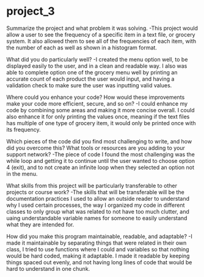 # project_3

Summarize the project and what problem it was solving.
-This project would allow a user to see the frequency of a specific item in a text file, or grocery system. It also allowed them to see all of the frequencies of each item, with the number of each as well as shown in a histogram format. 

What did you do particularly well?
-I created the menu option well, to be displayed easily to the user, and in a clean and readable way. I also was able to complete option one of the grocery menu well by printing an accurate count of each product the user would input, and having a validation check to make sure the user was inputting valid values.

Where could you enhance your code? How would these improvements make your code more efficient, secure, and so on?
-I could enhance my code by combining some areas and making it more concise overall. I could also enhance it for only printing the values once, meaning if the text files has multiple of one type of grocery item, it would only be printed once with its frequency.

Which pieces of the code did you find most challenging to write, and how did you overcome this? What tools or resources are you adding to your support network?
-The piece of code I found the most challenging was the while loop and getting it to continue until the user wanted to choose option 4 (exit), and to not create an infinite loop when they selected an option not in the menu. 

What skills from this project will be particularly transferable to other projects or course work?
-The skills that will be transferable will be the documentation practices I used to allow an outside reader to understand why I used certain processes, the way I organized my code in different classes to only group what was related to not have too much clutter, and uaing understandable variable names for someone to easily understand what they are intended for. 

How did you make this program maintainable, readable, and adaptable?
-I made it maintainable by separating things that were related in their own class, I tried to use functions where I could and variables so that nothing would be hard coded, making it adaptable. I made it readable by keeping things spaced out evenly, and not having long lines of code that would be hard to understand in one chunk. 
